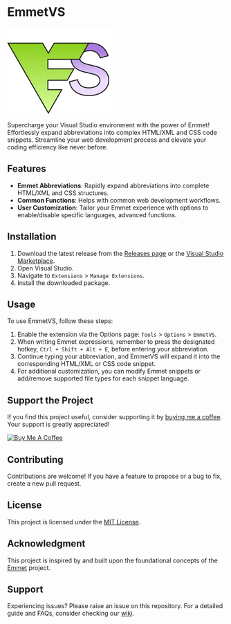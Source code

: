 # EmmetVS

![EmmetVS Logo](https://github.com/aglasencnik/EmmetVS/blob/master/EmmetVS/Resources/Icon.png)

Supercharge your Visual Studio environment with the power of Emmet! Effortlessly expand abbreviations into complex HTML/XML and CSS code snippets. Streamline your web development process and elevate your coding efficiency like never before.

## Features

- **Emmet Abbreviations**: Rapidly expand abbreviations into complete HTML/XML and CSS structures.
- **Common Functions**: Helps with common web development workflows.
- **User Customization**: Tailor your Emmet experience with options to enable/disable specific languages, advanced functions.

## Installation

1. Download the latest release from the [Releases page](https://github.com/aglasencnik/EmmetVS/releases) or the [Visual Studio Marketplace](https://marketplace.visualstudio.com/items?itemName=AmadejGlasencnik.EmmetVS).
2. Open Visual Studio.
3. Navigate to `Extensions` > `Manage Extensions`.
4. Install the downloaded package.

## Usage

To use EmmetVS, follow these steps:

1. Enable the extension via the Options page: `Tools` > `Options` > `EmmetVS`.
2. When writing Emmet expressions, remember to press the designated hotkey, `Ctrl + Shift + Alt + E`, before entering your abbreviation.
3. Continue typing your abbreviation, and EmmetVS will expand it into the corresponding HTML/XML or CSS code snippet.
4. For additional customization, you can modify Emmet snippets or add/remove supported file types for each snippet language.

## Support the Project

If you find this project useful, consider supporting it by [buying me a coffee](https://www.buymeacoffee.com/aglasencnik). Your support is greatly appreciated!

<a href="https://www.buymeacoffee.com/aglasencnik" target="_blank"><img src="https://cdn.buymeacoffee.com/buttons/default-orange.png" alt="Buy Me A Coffee" height="41" width="174"></a>

## Contributing

Contributions are welcome! If you have a feature to propose or a bug to fix, create a new pull request.

## License

This project is licensed under the [MIT License](https://github.com/aglasencnik/EmmetVS/blob/master/LICENSE.txt).

## Acknowledgment

This project is inspired by and built upon the foundational concepts of the [Emmet](https://emmet.io/) project.

## Support

Experiencing issues? Please raise an issue on this repository. For a detailed guide and FAQs, consider checking our [wiki](https://github.com/aglasencnik/EmmetVS/wiki).
